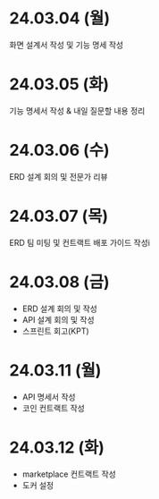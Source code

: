 # 24.03.04 (월)

화면 설계서 작성 및 기능 명세 작성

# 24.03.05 (화)

기능 명세서 작성 & 내일 질문할 내용 정리

# 24.03.06 (수)

ERD 설계 회의 및 전문가 리뷰

# 24.03.07 (목)

ERD 팀 미팅 및 컨트랙트 배포 가이드 작성i

# 24.03.08 (금)

- ERD 설계 회의 및 작성
- API 설계 회의 및 작성
- 스프린트 회고(KPT)

# 24.03.11 (월)

- API 명세서 작성
- 코인 컨트랙트 작성

# 24.03.12 (화)

- marketplace 컨트랙트 작성
- 도커 설정

